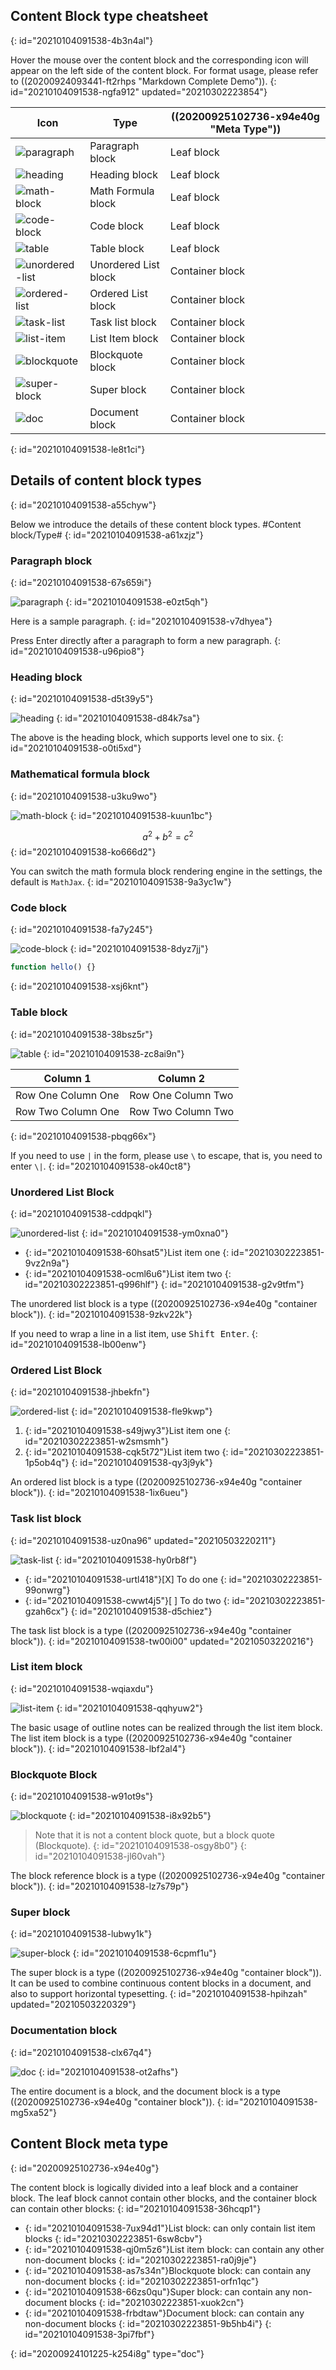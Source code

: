 ## Content Block type cheatsheet
{: id="20210104091538-4b3n4al"}

Hover the mouse over the content block and the corresponding icon will appear on the left side of the content block. For format usage, please refer to ((20200924093441-ft2rhps "Markdown Complete Demo")).
{: id="20210104091538-ngfa912" updated="20210302223854"}

| Icon                                         | Type                 | ((20200925102736-x94e40g "Meta Type")) |
| ---------------------------------------------- | ---------------------- | --------------------------------- |
| ![paragraph](assets/paragraph.svg)           | Paragraph block      | Leaf block                      |
| ![heading](assets/heading.svg)               | Heading block        | Leaf block                      |
| ![math-block](assets/math-block.svg)         | Math Formula block   | Leaf block                      |
| ![code-block](assets/code-block.svg)         | Code block           | Leaf block                      |
| ![table](assets/table.svg)                   | Table block          | Leaf block                      |
| ![unordered-list](assets/unordered-list.svg) | Unordered List block | Container block                 |
| ![ordered-list](assets/ordered-list.svg)     | Ordered List block   | Container block                 |
| ![task-list](assets/task-list.svg)           | Task list block      | Container block                 |
| ![list-item](assets/list-item.svg)           | List Item block      | Container block                 |
| ![blockquote](assets/blockquote.svg)         | Blockquote block     | Container block                 |
| ![super-block](assets/super-block.svg)       | Super block          | Container block                 |
| ![doc](assets/doc.svg)                       | Document block       | Container block                 |
{: id="20210104091538-le8t1ci"}

## Details of content block types
{: id="20210104091538-a55chyw"}

Below we introduce the details of these content block types. #Content block/Type#
{: id="20210104091538-a61xzjz"}

### Paragraph block
{: id="20210104091538-67s659i"}

![paragraph](assets/paragraph.svg)
{: id="20210104091538-e0zt5qh"}

Here is a sample paragraph.
{: id="20210104091538-v7dhyea"}

Press Enter directly after a paragraph to form a new paragraph.
{: id="20210104091538-u96pio8"}

### Heading block
{: id="20210104091538-d5t39y5"}

![heading](assets/heading.svg)
{: id="20210104091538-d84k7sa"}

The above is the heading block, which supports level one to six.
{: id="20210104091538-o0ti5xd"}

### Mathematical formula block
{: id="20210104091538-u3ku9wo"}

![math-block](assets/math-block.svg)
{: id="20210104091538-kuun1bc"}

$$
a^2 + b^2 = c^2
$$
{: id="20210104091538-ko666d2"}

You can switch the math formula block rendering engine in the settings, the default is `MathJax`.
{: id="20210104091538-9a3yc1w"}

### Code block
{: id="20210104091538-fa7y245"}

![code-block](assets/code-block.svg)
{: id="20210104091538-8dyz7jj"}

```js
function hello() {}
```
{: id="20210104091538-xsj6knt"}

### Table block
{: id="20210104091538-38bsz5r"}

![table](assets/table.svg)
{: id="20210104091538-zc8ai9n"}

| Column 1           | Column 2           |
| -------------------- | -------------------- |
| Row One Column One | Row One Column Two |
| Row Two Column One | Row Two Column Two |
{: id="20210104091538-pbqg66x"}

If you need to use `|` in the form, please use `\` to escape, that is, you need to enter `\|`.
{: id="20210104091538-ok40ct8"}

### Unordered List Block
{: id="20210104091538-cddpqkl"}

![unordered-list](assets/unordered-list.svg)
{: id="20210104091538-ym0xna0"}

* {: id="20210104091538-60hsat5"}List item one
  {: id="20210302223851-9vz2n9a"}
* {: id="20210104091538-ocml6u6"}List item two
  {: id="20210302223851-q996hlf"}
{: id="20210104091538-g2v9tfm"}

The unordered list block is a type ((20200925102736-x94e40g "container block")).
{: id="20210104091538-9zkv22k"}

If you need to wrap a line in a list item, use <kbd>Shift Enter</kbd>.
{: id="20210104091538-lb00enw"}

### Ordered List Block
{: id="20210104091538-jhbekfn"}

![ordered-list](assets/ordered-list.svg)
{: id="20210104091538-fle9kwp"}

1. {: id="20210104091538-s49jwy3"}List item one
   {: id="20210302223851-w2smsmh"}
2. {: id="20210104091538-cqk5t72"}List item two
   {: id="20210302223851-1p5ob4q"}
{: id="20210104091538-qy3j9yk"}

An ordered list block is a type ((20200925102736-x94e40g "container block")).
{: id="20210104091538-1ix6ueu"}

### Task list block
{: id="20210104091538-uz0na96" updated="20210503220211"}

![task-list](assets/task-list.svg)
{: id="20210104091538-hy0rb8f"}

- {: id="20210104091538-urtl418"}[X] To do one
  {: id="20210302223851-99onwrg"}
- {: id="20210104091538-cwwt4j5"}[ ] To do two
  {: id="20210302223851-gzah6cx"}
{: id="20210104091538-d5chiez"}

The task list block is a type ((20200925102736-x94e40g "container block")).
{: id="20210104091538-tw00i00" updated="20210503220216"}

### List item block
{: id="20210104091538-wqiaxdu"}

![list-item](assets/list-item.svg)
{: id="20210104091538-qqhyuw2"}

The basic usage of outline notes can be realized through the list item block. The list item block is a type ((20200925102736-x94e40g "container block")).
{: id="20210104091538-lbf2al4"}

### Blockquote Block
{: id="20210104091538-w91ot9s"}

![blockquote](assets/blockquote.svg)
{: id="20210104091538-i8x92b5"}

> Note that it is not a content block quote, but a block quote (Blockquote).
> {: id="20210104091538-osgy8b0"}
{: id="20210104091538-jl60vah"}

The block reference block is a type ((20200925102736-x94e40g "container block")).
{: id="20210104091538-lz7s79p"}

### Super block
{: id="20210104091538-lubwy1k"}

![super-block](assets/super-block.svg)
{: id="20210104091538-6cpmf1u"}

The super block is a type ((20200925102736-x94e40g "container block")). It can be used to combine continuous content blocks in a document, and also to support horizontal typesetting.
{: id="20210104091538-hpihzah" updated="20210503220329"}

### Documentation block
{: id="20210104091538-clx67q4"}

![doc](assets/doc.svg)
{: id="20210104091538-ot2afhs"}

The entire document is a block, and the document block is a type ((20200925102736-x94e40g "container block")).
{: id="20210104091538-mg5xa52"}

## Content Block meta type
{: id="20200925102736-x94e40g"}

The content block is logically divided into a leaf block and a container block. The leaf block cannot contain other blocks, and the container block can contain other blocks:
{: id="20210104091538-36hcqp1"}

* {: id="20210104091538-7ux94d1"}List block: can only contain list item blocks
  {: id="20210302223851-6sw8cbv"}
* {: id="20210104091538-qj0m5z6"}List item block: can contain any other non-document blocks
  {: id="20210302223851-ra0j9je"}
* {: id="20210104091538-as7s34n"}Blockquote block: can contain any non-document blocks
  {: id="20210302223851-orfn1qc"}
* {: id="20210104091538-66zs0qu"}Super block: can contain any non-document blocks
  {: id="20210302223851-xuok2cn"}
* {: id="20210104091538-frbdtaw"}Document block: can contain any non-document blocks
  {: id="20210302223851-9b5hb4i"}
{: id="20210104091538-3pi7fbf"}


{: id="20200924101225-k254i8g" type="doc"}
